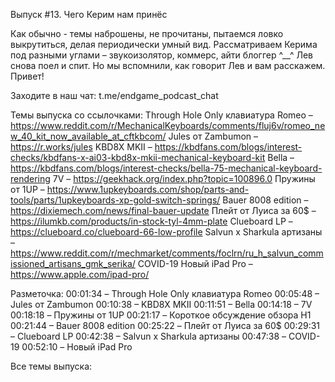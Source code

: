 Выпуск #13. Чего Керим нам принёс

Как обычно - темы наброшены, не прочитаны, пытаемся ловко выкрутиться, делая периодически умный вид. Рассматриваем Керима под разными углами – звукоизолятор, коммерс, айти блоггер ^__^ Лев снова поел и спит. Но мы вспомнили, как говорит Лев и вам расскажем. Привет!


Заходите в наш чат: t.me/endgame_podcast_chat

Темы выпуска со ссылочками:
Through Hole Only клавиатура Romeo – https://www.reddit.com/r/MechanicalKeyboards/comments/fluj6v/romeo_new_40_kit_now_available_at_cftkbcom/
Jules от Zambumon – https://r.works/jules
KBD8X MKII – https://kbdfans.com/blogs/interest-checks/kbdfans-x-ai03-kbd8x-mkii-mechanical-keyboard-kit
Bella – https://kbdfans.com/blogs/interest-checks/bella-75-mechanical-keyboard-rendering
7V – https://geekhack.org/index.php?topic=100896.0
Пружины от 1UP – https://www.1upkeyboards.com/shop/parts-and-tools/parts/1upkeyboards-xp-gold-switch-springs/
Bauer 8008 edition – https://dixiemech.com/news/final-bauer-update
Плейт от Луиса за 60$ – https://ilumkb.com/products/in-stock-tyl-4mm-plate
Clueboard LP – https://clueboard.co/clueboard-66-low-profile
Salvun x Sharkula артизаны – https://www.reddit.com/r/mechmarket/comments/foclrn/ru_h_salvun_commissioned_artisans_gmk_serika/
COVID-19
Новый iPad Pro – https://www.apple.com/ipad-pro/

Разметочка:
00:01:34 – Through Hole Only клавиатура Romeo
00:05:48 – Jules от Zambumon
00:10:38 – KBD8X MKII
00:11:51 – Bella
00:14:18 – 7V
00:18:18 – Пружины от 1UP
00:21:17 – Короткое обсуждение обзора H1
00:21:44 – Bauer 8008 edition
00:25:22 – Плейт от Луиса за 60$
00:29:31 – Clueboard LP
00:42:38 – Salvun x Sharkula артизаны
00:47:38 – COVID-19
00:52:10 – Новый iPad Pro

Все темы выпуска: